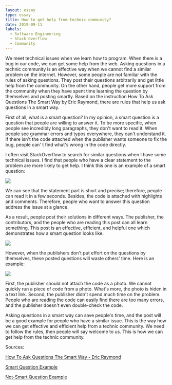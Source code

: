 ```yaml
---
layout: essay
type: essay
title: How to get help from technic community?
date: 2019-09-11
labels:
  - Software Engineering
  - Stack Overflow
  - Community
---
```


We meet technical issues when we learn how to program. When there is a bug in our code, we can get some help from the web. Asking questions in a technic community is an effective way when we cannot find a similar problem on the internet. However, some people are not familiar with the rules of asking questions. They post their questions arbitrarily and get little help from the community. On the other hand, people get more support from the community when they have spent time learning the question by themselves and posting smartly.  Based on the instruction How To Ask Questions The Smart Way by Eric Raymond, there are rules that help us ask questions in a smart way.

First of all, what is a smart question? In my opinion, a smart question is a question that people are willing to answer it. To be more specific, when people see incredibly long paragraphs, they don't want to read it. When people see grammar errors and typos everywhere, they can't understand it. If there isn't the code attached when the publisher wants someone to fix the bug, people can' t find what's wrong in the code directly.

I often visit StackOverflow to search for similar questions when I have some technical issues. I find that people who have a clear statement to the problem are more likely to get help. I think this one is an example of a smart question:

<img class="ui image" src="{{ site.baseurl }}/images/smart_question.png">

We can see that the statement part is short and precise; therefore, people can read it in a few seconds. Besides, the code is attached with highlights and comments. Therefore, people who want to answer this question address the issue at a glance.

As a result,  people post their solutions in different ways. The publisher, the contributors, and the people who are reading this post can all learn something. This post is an effective, efficient, and helpful one which demonstrates how a smart question looks like.

<img class="ui image" src="{{ site.baseurl }}/images/smart_question_answer.png">

However, when the publishers don't put effort on the questions by themselves, these posted questions will waste others' time. Here is an example:

<img class="ui image" src="{{ site.baseurl }}/images/bad_question.png">

First, the publisher should not attach the code as a photo. We cannot quickly run a piece of code from a photo. What's more, the photo is hiden in a text link. Second, the publisher didn't spend much time on the problem. People who are reading the code can easily find there are too many errors, and the publisher doesn't even double-check the code.

Asking questions in a smart way can save people's time, and the post will be a good example for people who have a similar issue. This is the way how we can get effective and efficient help from a technic community. We need to follow the rules, then people will say welcome to us. This is how we can get help from the technic community.

Sources:

[How To Ask Questions The Smart Way - Eric Raymond](http://www.catb.org/esr/faqs/smart-questions.html)



[Smart Question Example](https://stackoverflow.com/questions/4616202/self-references-in-object-literals-initializers)



[Not-Smart Question Example](https://stackoverflow.com/questions/38080635/javascript-if-statement-does-not-work)


